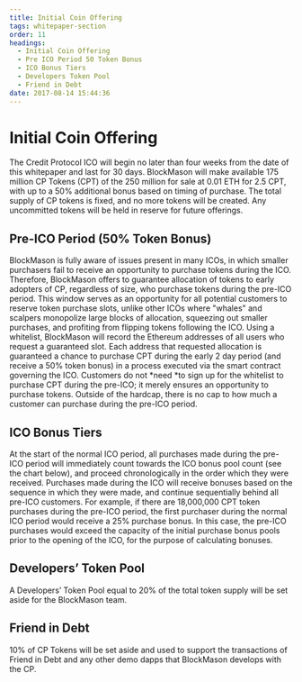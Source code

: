 ```yaml
---
title: Initial Coin Offering
tags: whitepaper-section
order: 11
headings:
  - Initial Coin Offering
  - Pre ICO Period 50 Token Bonus
  - ICO Bonus Tiers
  - Developers Token Pool
  - Friend in Debt
date: 2017-08-14 15:44:36
---
```



# Initial Coin Offering

The Credit Protocol ICO will begin no later than four weeks from the date of this whitepaper and last for 30 days. BlockMason will make available 175 million CP Tokens (CPT) of the 250 million for sale at 0.01 ETH for 2.5 CPT, with up to a 50% additional bonus based on timing of purchase.  The total supply of CP tokens is fixed, and no more tokens will be created. Any uncommitted tokens will be held in reserve for future offerings.

## Pre-ICO Period (50% Token Bonus)

BlockMason is fully aware of issues present in many ICOs, in which smaller purchasers fail to receive an opportunity to purchase tokens during the ICO. Therefore, BlockMason offers to guarantee allocation of tokens to early adopters of CP, regardless of size, who purchase tokens during the pre-ICO period. This window serves as an opportunity for all potential customers to reserve token purchase slots, unlike other ICOs where "whales" and scalpers monopolize large blocks of allocation, squeezing out smaller purchases, and profiting from flipping tokens following the ICO. Using a whitelist, BlockMason will record the Ethereum addresses of all users who request a guaranteed slot. Each address that requested allocation is guaranteed a chance to purchase CPT during the early 2 day period (and receive a 50% token bonus) in a process executed via the smart contract governing the ICO. Customers do not *need *to sign up for the whitelist to purchase CPT during the pre-ICO; it merely ensures an opportunity to purchase tokens. Outside of the hardcap, there is no cap to how much a customer can purchase during the pre-ICO period.

## ICO Bonus Tiers

At the start of the normal ICO period, all purchases made during the pre-ICO period will immediately count towards the ICO bonus pool count (see the chart below), and proceed chronologically in the order which they were received. Purchases made during the ICO will receive bonuses based on the sequence in which they were made, and continue sequentially behind all pre-ICO customers. For example, if there are 18,000,000 CPT token purchases during the pre-ICO period, the first purchaser during the normal ICO period would receive a 25% purchase bonus. In this case, the pre-ICO purchases would exceed the capacity of the initial purchase bonus pools prior to the opening of the ICO, for the purpose of calculating bonuses.

## Developers’ Token Pool

A Developers’ Token Pool equal to 20% of the total token supply will be set aside for the BlockMason team.

## Friend in Debt

10% of CP Tokens will be set aside and used to support the transactions of Friend in Debt and any other demo dapps that BlockMason develops with the CP.
